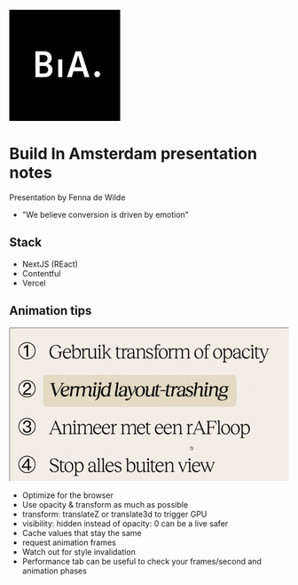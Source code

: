 ![buildinamsterdam logo](https://github.com/StanBankras/weekly-nerd-2021/blob/master/img/buildinamsterdam/logo.png?raw=true)

# Build In Amsterdam presentation notes
Presentation by Fenna de Wilde

* "We believe conversion is driven by emotion"

## Stack
* NextJS (REact)
* Contentful
* Vercel

## Animation tips
![buildinamsterdam animation](https://github.com/StanBankras/weekly-nerd-2021/blob/master/img/buildinamsterdam/animation.png?raw=true)

* Optimize for the browser
* Use opacity & transform as much as possible
* transform: translateZ or translate3d to trigger GPU
* visibility: hidden instead of opacity: 0 can be a live safer
* Cache values that stay the same
* request animation frames
* Watch out for style invalidation
* Performance tab can be useful to check your frames/second and animation phases

